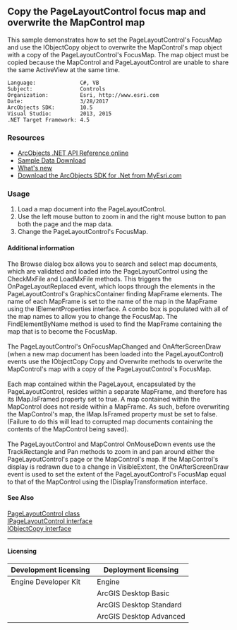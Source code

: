 ## Copy the PageLayoutControl focus map and overwrite the MapControl map

  <div xmlns="http://www.w3.org/1999/xhtml" xmlns:my="http://schemas.microsoft.com/office/infopath/2003/myXSD/2006-02-10T23:25:53">This sample demonstrates how to set the PageLayoutControl's FocusMap and use the IObjectCopy object to overwrite the MapControl's map object with a copy of the PageLayoutControl's FocusMap. The map object must be copied because the MapControl and PageLayoutControl are unable to share the same ActiveView at the same time.</div>  


<!-- TODO: Fill this section below with metadata about this sample-->
```
Language:              C#, VB
Subject:               Controls
Organization:          Esri, http://www.esri.com
Date:                  3/28/2017
ArcObjects SDK:        10.5
Visual Studio:         2013, 2015
.NET Target Framework: 4.5
```

### Resources

* [ArcObjects .NET API Reference online](http://desktop.arcgis.com/en/arcobjects/latest/net/webframe.htm)  
* [Sample Data Download](../../releases)  
* [What's new](http://desktop.arcgis.com/en/arcobjects/latest/net/webframe.htm#05247c04-bfd9-4e36-ae09-bc6e833c3b14.htm)  
* [Download the ArcObjects SDK for .Net from MyEsri.com](https://my.esri.com/)  

### Usage
1. Load a map document into the PageLayoutControl.   
1. Use the left mouse button to zoom in and the right mouse button to pan both the page and the map data.   
1. Change the PageLayoutControl's FocusMap.  





#### Additional information  
<div xmlns="http://www.w3.org/1999/xhtml" xmlns:my="http://schemas.microsoft.com/office/infopath/2003/myXSD/2006-02-10T23:25:53">The Browse dialog box allows you to search and select map documents, which are validated and loaded into the PageLayoutControl using the CheckMxFile and LoadMxFile methods. This triggers the OnPageLayoutReplaced event, which loops through the elements in the PageLayoutControl's GraphicsContainer finding MapFrame elements. The name of each MapFrame is set to the name of the map in the MapFrame using the IElementProperties interface. A combo box is populated with all of the map names to allow you to change the FocusMap. The FindElementByName method is used to find the MapFrame containing the map that is to become the FocusMap. </div>  
<div xmlns="http://www.w3.org/1999/xhtml" xmlns:my="http://schemas.microsoft.com/office/infopath/2003/myXSD/2006-02-10T23:25:53"> </div>  
<div xmlns="http://www.w3.org/1999/xhtml" xmlns:my="http://schemas.microsoft.com/office/infopath/2003/myXSD/2006-02-10T23:25:53">The PageLayoutControl's OnFocusMapChanged and OnAfterScreenDraw (when a new map document has been loaded into the PageLayoutControl) events use the IObjectCopy Copy and Overwrite methods to overwrite the MapControl's map with a copy of the PageLayoutControl's FocusMap. </div>  
<div xmlns="http://www.w3.org/1999/xhtml" xmlns:my="http://schemas.microsoft.com/office/infopath/2003/myXSD/2006-02-10T23:25:53"> </div>  
<div xmlns="http://www.w3.org/1999/xhtml" xmlns:my="http://schemas.microsoft.com/office/infopath/2003/myXSD/2006-02-10T23:25:53">Each map contained within the PageLayout, encapsulated by the PageLayoutControl, resides within a separate MapFrame, and therefore has its IMap.IsFramed property set to true. A map contained within the MapControl does not reside within a MapFrame. As such, before overwriting the MapControl's map, the IMap.IsFramed property must be set to false. (Failure to do this will lead to corrupted map documents containing the contents of the MapControl being saved).</div>  
<div xmlns="http://www.w3.org/1999/xhtml" xmlns:my="http://schemas.microsoft.com/office/infopath/2003/myXSD/2006-02-10T23:25:53"> </div>  
<div xmlns="http://www.w3.org/1999/xhtml" xmlns:my="http://schemas.microsoft.com/office/infopath/2003/myXSD/2006-02-10T23:25:53">The PageLayoutControl and MapControl OnMouseDown events use the TrackRectangle and Pan methods to zoom in and pan around either the PageLayoutControl's page or the MapControl's map. If the MapControl's display is redrawn due to a change in VisibleExtent, the OnAfterScreenDraw event is used to set the extent of the PageLayoutControl's FocusMap equal to that of the MapControl using the IDisplayTransformation interface. </div>  


#### See Also  
[PageLayoutControl class](http://desktop.arcgis.com/search/?q=PageLayoutControl%20class&p=0&language=en&product=arcobjects-sdk-dotnet&version=&n=15&collection=help)  
[IPageLayoutControl interface](http://desktop.arcgis.com/search/?q=IPageLayoutControl%20interface&p=0&language=en&product=arcobjects-sdk-dotnet&version=&n=15&collection=help)  
[IObjectCopy interface](http://desktop.arcgis.com/search/?q=IObjectCopy%20interface&p=0&language=en&product=arcobjects-sdk-dotnet&version=&n=15&collection=help)  


---------------------------------

#### Licensing  
| Development licensing | Deployment licensing | 
| ------------- | ------------- | 
| Engine Developer Kit | Engine |  
|  | ArcGIS Desktop Basic |  
|  | ArcGIS Desktop Standard |  
|  | ArcGIS Desktop Advanced |  


